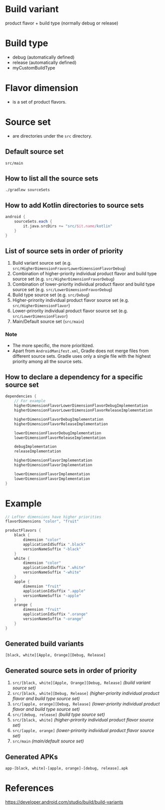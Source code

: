 # Build variant
product flavor + build type (normally debug or release)

# Build type
* debug (automatically defined)
* release (automatically defined)
* myCustomBuildType

# Flavor dimension
* is a set of product flavors.

# Source set
* are directories under the `src` directory.

## Default source set
```shell
src/main
```

## How to list all the source sets
```shell
./gradlew sourceSets
```

## How to add Kotlin directories to source sets
```gradle
android {
    sourceSets.each {
        it.java.srcDirs += "src/$it.name/kotlin"
    }
}
```

## List of source sets in order of priority
1. Build variant source set (e.g. `src/HigherDimensionFravorLowerDimensionFlavorDebug`)
1. Combination of higher-priority individual product flavor and build type source set (e.g. `src/HigherDimensionFravorDebug`)
1. Combination of lower-priority individual product flavor and build type source set (e.g. `src/LowerDimensionFravorDebug`)
1. Build type source set (e.g. `src/Debug`)
1. Higher-prirority individual product flavor source set (e.g. `src/HigherDimensionFlavor`)
1. Lower-prirority individual product flavor source set (e.g. `src/LowerDimensionFlavor`)
1. Main/Default source set (`src/main`)

### Note
* The more specific, the more prioritized.
* Apart from `AndroidManifest.xml`, Gradle does not merge files from different source sets. Gradle uses only a single file with the highest priority among all the source sets.

## How to declare a dependency for a specific source set
```gradle
dependencies {
    // For example
    higherDimensionFlavorLowerDimensionFlavorDebugImplementation
    higherDimensionFlavorLowerDimensionFlavorReleaseImplementation

    higherDimensionFlavorDebugImplementation
    higherDimensionFlavorReleaseImplementation

    lowerDimensionFlavorDebugImplementation
    lowerDimensionFlavorReleaseImplementation

    debugImplementation
    releaseImplementation

    higherDimensionFlavorImplementation
    higherDimensionFlavorImplementation

    lowerDimensionFlavorImplementation
    lowerDimensionFlavorImplementation
}
```

# Example
```gradle
// Lefter dimensions have higher priorities
flavorDimensions "color", "fruit"

productFlavors {
    black {
        dimension "color"
        applicationIdSuffix ".black"
        versionNameSuffix "-black"
    }
    white {
        dimension "color"
        applicationIdSuffix ".white"
        versionNameSuffix "-white"
    }
    apple {
        dimension "fruit"
        applicationIdSuffix ".apple"
        versionNameSuffix "-apple"
    }
    orange {
        dimension "fruit"
        applicationIdSuffix ".orange"
        versionNameSuffix "-orange"
    }
}
```

## Generated build variants
```
[black, white][Apple, Orange][Debug, Release]
```

## Generated source sets in order of priority
1. `src/[black, white][Apple, Orange][Debug, Release]` *(build variant source set)*
1. `src/[black, white][Debug, Release]` *(higher-priority individual product flavor and build type source set)*
1. `src/[apple, orange][Debug, Release]` *(lower-priority individual product flavor and build type source set)*
1. `src/[debug, release]` *(build type source set)*
1. `src/[black, white]` *(higher-prirority individual product flavor source set)*
1. `src/[apple, orange]` *(lower-prirority individual product flavor source set)*
1. `src/main` *(main/default source set)*

## Generated APKs
```
app-[black, white]-[apple, orange]-[debug, release].apk
```

# References
https://developer.android.com/studio/build/build-variants